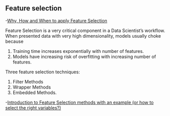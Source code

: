 ## Feature selection
-[Why, How and When to apply Feature Selection](https://towardsdatascience.com/why-how-and-when-to-apply-feature-selection-e9c69adfabf2)

Feature Selection is a very critical component in a Data Scientist’s workflow. When presented data with very high dimensionality, models usually choke because
1. Training time increases exponentially with number of features.
2. Models have increasing risk of overfitting with increasing number of features.

Three feature selection techniques:
1. Filter Methods
2. Wrapper Methods
3. Embedded Methods.


-[Introduction to Feature Selection methods with an example (or how to select the right variables?)](https://www.analyticsvidhya.com/blog/2016/12/introduction-to-feature-selection-methods-with-an-example-or-how-to-select-the-right-variables/)
